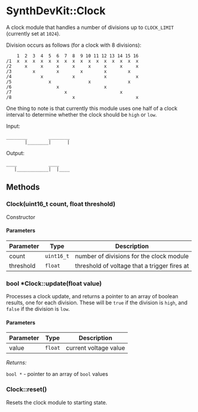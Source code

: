 # SynthDevKit::Clock

A clock module that handles a number of divisions up to `CLOCK_LIMIT` (currently
set at `1024`).

Division occurs as follows (for a clock with 8 divisions):

```
    1  2  3  4  5  6  7  8  9 10 11 12 13 14 15 16
/1  x  x  x  x  x  x  x  x  x  x  x  x  x  x  x  x
/2     x     x     x     x     x     x     x     x
/3        x        x        x        x        x
/4           x           x           x           x
/5              x              x              x
/6                 x                 x
/7                    x                    x
/8                       x                       x
```

One thing to note is that currently this module uses one half of a clock interval
to determine whether the clock should be `high` or `low`.

Input:

```
________        ________
       |________|      |
```

Output:

```
____            ____
   |____________|  |____
```

## Methods

### Clock(uint16_t count, float threshold)

Constructor

#### Parameters

|Parameter|Type|Description|
|---------|----|-----------|
|count|`uint16_t`|number of divisions for the clock module|
|threshold|`float`|threshold of voltage that a trigger fires at|

### bool *Clock::update(float value)

Processes a clock update, and returns a pointer to an array of boolean results,
one for each division.  These will be `true` if the division is `high`, and `false`
if the division is `low`.

#### Parameters

|Parameter|Type|Description|
|---------|----|-----------|
|value|`float`|current voltage value|

_Returns:_

`bool *` - pointer to an array of `bool` values

### Clock::reset()

Resets the clock module to starting state.
